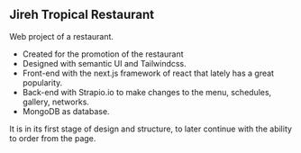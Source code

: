 ## Jireh Tropical Restaurant


Web project of a restaurant.

- Created for the promotion of the restaurant
- Designed with semantic UI and Tailwindcss.
- Front-end with the next.js framework of react that lately has a great popularity.
- Back-end with Strapio.io to make changes to the menu, schedules, gallery, networks.
- MongoDB as database.

It is in its first stage of design and structure, to later continue with the ability to order from the page.
